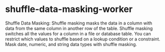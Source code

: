 # shuffle-data-masking-worker
Shuffle Data Masking: Shuffle masking masks the data in a column with data from the same column in another row of the table. Shuffle masking switches all the values for a column in a file or database table. You can restrict which values to shuffle based on a lookup condition or a constraint. Mask date, numeric, and string data types with shuffle masking.
